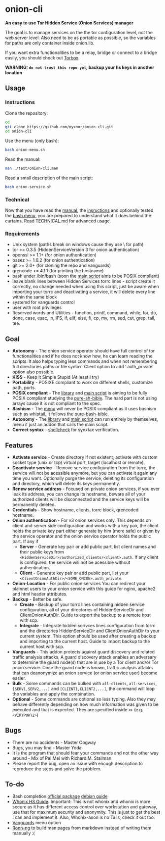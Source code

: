 # onion-cli

**An easy to use Tor Hidden Service (Onion Services) manager**

The goal is to manage services on the the tor configuration level, not the web server level. Also need to be as portable as possible, so the variables for paths are only container inside onion.lib.

If you want extra functionalities to be a relay, bridge or connect to a bridge easily, you should check out [Torbox](https://github.com/radio24/TorBox).

**WARNING: `do not trust this repo yet`, backup your hs keys in another location**

## Usage

### Instructions

Clone the repository:
```sh
cd
git clone https://github.com/nyxnor/onion-cli.git
cd onion-cli
```

Use the menu (only bash):
```sh
bash onion-menu.sh
```

Read the manual:
```sh
man ./text/onion-cli.man
```

Read a small description of the main script:
```sh
bash onion-service.sh
```

### Technical

Now that you have read the [manual](text/onion-cli.man), the [insructions](README.md#INSTRUCTIONS) and optionally tested the [bash menu](onion-menu.sh), you are prepared to understand what it does behind the curtains.
Read [TECHNICAL.md](https://github.com/nyxnor/onion-cli/tree/main/TECHNICAL.md) for advanced usage.

### Requirements

* Unix system (paths break on windows cause they use \ for path)
* tor >= 0.3.5 (HiddenServiceVersion 3 for onion authentication)
* openssl >= 1.1+ (for onion authentication)
* basez >= 1.6.2 (for onion authentication)
* git >= 2.0+ (for cloning the repo and vanguards)
* qrencode >= 4.1.1 (for printing the hostname)
* bash under /bin/bash (soon the [main script](onion-service.sh) aims to be POSIX compliant)
* leave blank lines between Hidden Services torrc lines - script create it correctly, no change needed when using this script, just be aware when importing your torrc and deactivating a service, it will delete every line within the same block
* systemd for vanguards control
* user with root privileges
* Reserved words and Utilities - function, printf, command, while, for, do, done, case, esac, in, IFS, if, elif, else, fi, cp, mv, rm, sed, cut, grep, tail, tee.

## Goal

* **Autonomy** - The onion service operator should have full control of tor functionalities and if he does not know how, he can learn reading the scripts. It also helps typing less commands and when not remembering full directories paths or file syntax. Client option to add '.auth_private' option also possible.
* **KISS** - Keep It Simple Stupid (At least I try)
* **Portability** - POSIXE compliant to work on different shells, customize path, ports.
* **POSIX compliant** - The [library](onion.lib) and [main script](onion-service.sh) is aiming to be fully POSIX compliant studying the [pure-sh-bible](https://github.com/dylanaraps/pure-sh-bible). The hard part is not using arrays cause it is not compliant to the spec.
* **Bashism** - The [menu](onion-menu.sh) will never be POSIX compliant as it uses bashism such as whiptail, it follows the [pure-bash-bible](https://github.com/dylanaraps/pure-bash-bible).
* **Autonomy** - The [library](onion.lib) and [main script](onion-service.sh) can run entirely by themselves, menu if just an addon that calls the main script.
* **Correct syntax** - [shellcheck](https://github.com/koalaman/shellcheck) for synxtax verification.

## Features

* **Activate service** - Create directory if not existent, activate with custom socket type (unix or tcp) virtual port, target (localhost or remote).
* **Deactivate service** - Remove service configuration from the torrc, the service will not be acessible anymore, but you can activate it again any time you want. Optionally purge the service, deleting its configuration and directory, which will delete its keys permanently.
* **Renew service address** - Focused on private onion services, if you ever leak its address, you can change its hostname, beware all of your authorized clients will be disconnected and the service keys will be permanently deleted.
* **Credentials** - Show hostname, clients, torrc block, qrencoded hostname.
* **Onion authentication** - For v3 onion services only. This depends on client and server side configuration and works with a key pair, the client holds the private key part either generate by him (more safe) or given by the service operator and the onion service operator holds the public part. If any if
  * **Server** - Generate key pair or add public part, list client names and their public keys from `<HiddenServiceDir>/authorized_clients/<client>.auth`. If any client is configured, the service will not be acessible without authentication.
  * **Client** - Generate key pair or add public part, list your `<ClientOnionAuthDir>/<SOME_ONION>.auth_private`.
* **Onion-Location** - For public onion services You can redirect your plainnet users to your onion service with this guide for nginx, apache2 and html header attributes.
* **Backup** - Better be safe.
  * **Create** -  Backup of your torrc lines containing hidden service configuration, all of your directories of HiddenServiceDir and ClientOnionAuthDir. Guide to export the backup to a remote host with scp.
  * **Integrate** - Integrate hidden serivces lines configuration from torrc and the directories HiddenServiceDir and ClientOnionAuthDir to your current system. This option should be used after creating a backup and importing to the current host. Guide to import backup to the current host with scp.
* **Vanguards** - This addon protects against guard discovery and related traffic analysis attacks. A guard discovery attack enables an adversary to determine the guard node(s) that are in use by a Tor client and/or Tor onion service. Once the guard node is known, traffic analysis attacks that can deanonymize an onion service (or onion service user) become easier.
* **Bulk** - Some commands can be bulked with `all-clients`, `all-services`, `[SERV1,SERV2,...]` and `[CLIENT1,CLIENT2,...]`, the command will loop the variables and apply the combination.
* **Optional** - Some commands are optional so less typing. Also they may behave differently depending on how much information was given to be executed and that is expected. They are specified inside `<>` (e.g. `<VIRTPORT2>`)

## Bugs

* There are no accidents - Master Oogway
* Bugs, you may find - Master Yoda
* It is the program that should fear your commands and not the other way around - Mix of Pai Mei with Richard M. Stallman
* Please report the bug, open an issue with enough description to reproduce the steps and solve the problem.

## To-do

* Bash completion [official package](https://github.com/scop/bash-completion/) [debian guide](http://web.archive.org/web/20200507173259/https://debian-administration.org/article/317/An_introduction_to_bash_completion_part_2)
* [Whonix HS Guide](https://www.whonix.org/wiki/Onion_Services#Security_Recommendations). Important: This is not whonix and whonix is more secure as it has different access control over workstation and gateway, use that for maximum security and anonymity. This is just to get the best I can and implement it. Also, Whonix-anon is no Tails, check it out too.
* [Vanguards](https://github.com/mikeperry-tor/vanguards) menu option
* [Ronn-ng](https://github.com/apjanke/ronn-ng/) to build man pages from markdown instead of writing them manually :(